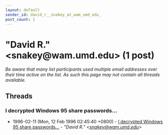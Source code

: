 ```yaml
---
layout: default
sender_id: david_r__snakey_at_wam_umd_edu_
post_count: 1
---
```


# "David R." <snakey<span>@</span>wam.umd.edu> (1 post)

_Be aware that many list participants used multiple email addresses over their time active on the list. As such this page may not contain all threads available._

## Threads

### I decrypted Windows 95 share passwords...
+ 1996-02-11 (Mon, 12 Feb 1996 02:45:40 +0800) - [I decrypted Windows 95 share passwords...](/archive/1996/02/a70b96d482cd745099691ac07fafe2d2ad6d80250f3c540c15fc9b487dcafe77) - _"David R." \<snakey@wam.umd.edu\>_

